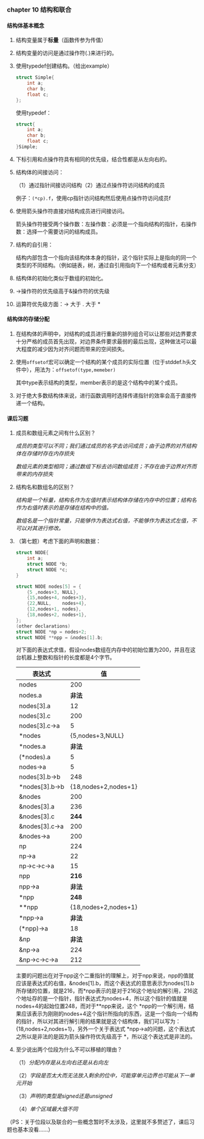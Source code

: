 ### chapter 10 结构和联合

#### 结构体基本概念

1. 结构变量属于**标量**（函数传参为传值）

2. 结构变量的访问是通过操作符(.)来进行的。

3. 使用typedef创建结构。（给出example）

   ```c
   struct Simple{
       int a;
       char b;
       float c;
   };
   ```

   使用typedef：

   ```c
   struct{
       int a;
       char b;
       float c;
   }Simple;
   ```

4. 下标引用和点操作符具有相同的优先级，结合性都是从左向右的。

5. 结构体的间接访问：

   （1）通过指针间接访问结构（2）通过点操作符访问结构的成员

   例子：`(*cp).f`，使用cp指针访问结构然后使用点操作符访问成员f

6. 使用箭头操作符直接对结构成员进行间接访问。

   箭头操作符接受两个操作数：左操作数：必须是一个指向结构的指针，右操作数：选择一个需要访问的结构成员。

7. 结构的自引用：

   结构内部包含一个指向该结构体本身的指针，这个指针实际上是指向的同一个类型的不同结构。（例如链表，树，通过自引用指向下一个结构或者元素分支）

8. 结构体的初始化类似于数组的初始化。

9. ->操作符的优先级高于&操作符的优先级

10. 运算符优先级方面：-> 大于 . 大于 *

#### 结构体的存储分配

1. 在结构体的声明中，对结构的成员进行重新的排列组合可以让那些对边界要求十分严格的成员首先出现，对边界条件要求最弱的最后出现，这种做法可以最大程度的减少因为对齐问题而带来的空间损失。

2. 使用`offsetof`宏可以确定一个结构的某个成员的实际位置（位于stddef.h头文件中），用法为：`offsetof(type,memeber)`

   其中type表示结构的类型，member表示的是这个结构中的某个成员。

3. 对于绝大多数结构体来说，进行函数调用时选择传递指针的效率会高于直接传递一个结构。

#### 课后习题

1. 成员和数组元素之间有什么区别？

   *成员的类型可以不同；我们通过成员的名字去访问成员；由于边界的对齐结构体在存储时存在内存损失*

   *数组元素的类型相同；通过数组下标去访问数组成员；不存在由于边界对齐而带来的内存损失*

2. 结构名和数组名的区别？

   *结构是一个标量，结构名作为左值时表示结构体存储在内存中的位置；结构名作为右值时表示的是存储在结构中的值。*

   *数组名是一个指针常量，只能够作为表达式右值，不能够作为表达式左值，不可以对其进行修改。*

3. （第七题）考虑下面的声明和数据：

   ```c
   struct NODE{
       int a;
       struct NODE *b;
       struct NODE *c;
   }
   ```

   ```c
   struct NODE nodes[5] = {
       {5 ,nodes+3, NULL},
       {15,nodes+4, nodes+3},
       {22,NULL,    nodes+4},
       {12,nodes+1, nodes},
       {18,nodes+2, nodes+1},
   };
   (other declarations)
   struct NODE *np = nodes+2;
   struct NODE **npp = &nodes[1].b;
   ```

   对下面的表达式求值，假设nodes数组在内存中的初始位置为200，并且在这台机器上整数和指针的长度都是4个字节。

   | 表达式         | 值                   |
   | -------------- | -------------------- |
   | nodes          | 200                  |
   | nodes.a        | **非法**             |
   | nodes[3].a     | 12                   |
   | nodes[3].c     | 200                  |
   | nodes[3].c->a  | 5                    |
   | *nodes         | {5,nodes+3,NULL}     |
   | *nodes.a       | **非法**             |
   | (*nodes).a     | 5                    |
   | nodes->a       | 5                    |
   | nodes[3].b->b  | 248                  |
   | *nodes[3].b->b | {18,nodes+2,nodes+1} |
   | &nodes         | 200                  |
   | &nodes[3].a    | 236                  |
   | &nodes[3].c    | **244**              |
   | &nodes[3].c->a | 200                  |
   | &nodes->a      | 200                  |
   | np             | 224                  |
   | np->a          | 22                   |
   | np->c->c->a    | 15                   |
   | npp            | **216**              |
   | npp->a         | **非法**             |
   | *npp           | **248**              |
   | **npp          | {18,nodes+2,nodes+1} |
   | *npp->a        | **非法**             |
   | (*npp)->a      | 18                   |
   | &np            | **非法**             |
   | &np->a         | 224                  |
   | &np->c->c->a   | 212                  |

   主要的问题出在对于npp这个二重指针的理解上，对于npp来说，npp的值就应该是表达式的右值，&nodes[1].b，而这个表达式的意思表示为nodes[1].b所存储的位置，就是216，而*npp表示的是对于216这个地址的解引用，216这个地址存的是一个指针，指针表达式为nodes+4，所以这个指针的值就是nodes+4的起始位置248，而对于**npp来说，这个 *npp的一个解引用，结果应该表示为刚刚的nodes+4这个指针所指向的东西，这是一个指向一个结构的指针，所以对其进行解引用的结果就是这个结构体，我们可以写为：{18,nodes+2,nodes+1}，另外一个关于表达式 *npp->a的问题，这个表达式之所以是非法的是因为箭头操作符优先级高于 *，所以这个表达式是非法的。

4. 至少说出两个位段为什么不可以移植的理由？

   （1）*分配内存是从左向右还是从右向左*

   （2）*字段是否太大而无法放入剩余的位中，可能穿单元边界也可能从下一单元开始*

   （3）*声明的类型是signed还是unsigned*

   （4）*单个区域最大值不同*

（PS：关于位段以及联合的一些概念暂时不太涉及，这里就不多赘述了，课后习题也基本没看……）